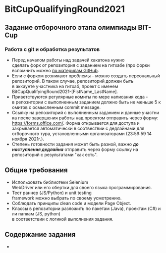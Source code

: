 # BitCupQualifyingRound2021
## Задание отборочного этапа олимпиады BIT-Cup

### Работа с git и обработка результатов

- Перед началом работы над задачей хакатона нужно сделать форк от репозитория с заданием на гитхабе (про форки вспомнить можно [по материлам GitHub](https://docs.github.com/en/get-started/quickstart/fork-a-repo).
- Если с форком возникают проблемы - можно создать персональный репозиторий. В таком случае, репозиторий должен быть в аккаунте участника на гитхаб, проект с именем 
BitCupQualifyingRound2021-[FistName_LastName].
- Приветствуются регулярные комиты по мере написания кода - в репозитории с выполненным заданием должно быть не меньше 5 комитов с осмысленным commit message.
- Ссылку на репозиторий с выполненным заданием и данные участника после завершения работы над проектом отправить через форму: 
https://forms.office.com/.
Форма открывается для доступа и закрывается автоматически в соотвествии с дедлайнами для отборочного тура, установленными организаторами (23:59:59 14 ноября 2021г.).
- Степень готовности задания может быть разной, важно ***до наступления дедлайна*** отправить через форму ссылку на репозиторий с результатами "как есть".

## Общие требования

- Использовать библиотеки Selenium WebDriver или его обертки для своего языка программирования. 
- Тест раннер (JS/Python) и unit testing framework можно выбрать по своему усмотрению. 
- Соблюдать принципы clean code и модели Page Object. 
- Классы в репозитории разложить по пакетам (Java), проектам (C#) или папкам (JS, python) в соответствии с логикой выполнения задания. 

## Содержание задания

- 

